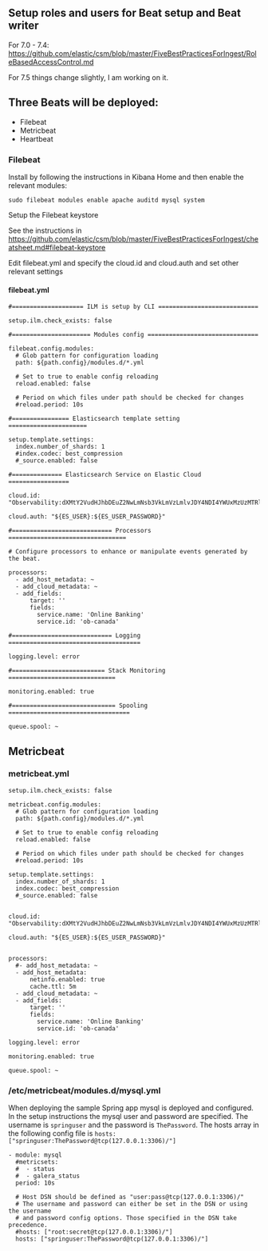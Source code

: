 ## Setup roles and users for Beat setup and Beat writer

For 7.0 - 7.4:
https://github.com/elastic/csm/blob/master/FiveBestPracticesForIngest/RoleBasedAccessControl.md

For 7.5 things change slightly, I am working on it.

## Three Beats will be deployed:

- Filebeat
- Metricbeat
- Heartbeat

### Filebeat

Install by following the instructions in Kibana Home and then enable the relevant modules:

```
sudo filebeat modules enable apache auditd mysql system
```

Setup the Filebeat keystore

See the instructions in https://github.com/elastic/csm/blob/master/FiveBestPracticesForIngest/cheatsheet.md#filebeat-keystore

Edit filebeat.yml and specify the cloud.id and cloud.auth and set other relevant settings

#### filebeat.yml
```
#==================== ILM is setup by CLI ============================

setup.ilm.check_exists: false

#====================== Modules config ===============================

filebeat.config.modules:
  # Glob pattern for configuration loading
  path: ${path.config}/modules.d/*.yml

  # Set to true to enable config reloading
  reload.enabled: false

  # Period on which files under path should be checked for changes
  #reload.period: 10s

#================ Elasticsearch template setting ======================

setup.template.settings:
  index.number_of_shards: 1
  #index.codec: best_compression
  #_source.enabled: false

#============== Elasticsearch Service on Elastic Cloud =================

cloud.id: "Observability:dXMtY2VudHJhbDEuZ2NwLmNsb3VkLmVzLmlvJDY4NDI4YWUxMzUzMTRlNjJiMGRhNTZiOWEzYjRhMTBmJDU3YzU5NzM5Y2NmYjQ2ZTRiNWNjMjY2MjIyNzcwYjZj"

cloud.auth: "${ES_USER}:${ES_USER_PASSWORD}"

#============================ Processors =================================

# Configure processors to enhance or manipulate events generated by the beat.

processors:
  - add_host_metadata: ~
  - add_cloud_metadata: ~
  - add_fields:
      target: ''
      fields:
        service.name: 'Online Banking'
        service.id: 'ob-canada'

#============================ Logging =====================================

logging.level: error

#========================== Stack Monitoring ==============================

monitoring.enabled: true

#============================= Spooling  ==================================

queue.spool: ~
```

## Metricbeat

### metricbeat.yml

```
setup.ilm.check_exists: false

metricbeat.config.modules:
  # Glob pattern for configuration loading
  path: ${path.config}/modules.d/*.yml

  # Set to true to enable config reloading
  reload.enabled: false

  # Period on which files under path should be checked for changes
  #reload.period: 10s

setup.template.settings:
  index.number_of_shards: 1
  index.codec: best_compression
  #_source.enabled: false


cloud.id: "Observability:dXMtY2VudHJhbDEuZ2NwLmNsb3VkLmVzLmlvJDY4NDI4YWUxMzUzMTRlNjJiMGRhNTZiOWEzYjRhMTBmJDU3YzU5NzM5Y2NmYjQ2ZTRiNWNjMjY2MjIyNzcwYjZj"

cloud.auth: "${ES_USER}:${ES_USER_PASSWORD}"


processors:
  #- add_host_metadata: ~
  - add_host_metadata:
      netinfo.enabled: true
      cache.ttl: 5m
  - add_cloud_metadata: ~
  - add_fields:
      target: ''
      fields:
        service.name: 'Online Banking'
        service.id: 'ob-canada'

logging.level: error

monitoring.enabled: true

queue.spool: ~
```

### /etc/metricbeat/modules.d/mysql.yml 

When deploying the sample Spring app mysql is deployed and configured.  In the setup instructions the mysql user and password are specified.  The username is `springuser` and the password is `ThePassword`. The hosts array in the following config file is `hosts: ["springuser:ThePassword@tcp(127.0.0.1:3306)/"]`

```
- module: mysql
  #metricsets:
  #  - status
  #  - galera_status
  period: 10s

  # Host DSN should be defined as "user:pass@tcp(127.0.0.1:3306)/"
  # The username and password can either be set in the DSN or using the username
  # and password config options. Those specified in the DSN take precedence.
  #hosts: ["root:secret@tcp(127.0.0.1:3306)/"]
  hosts: ["springuser:ThePassword@tcp(127.0.0.1:3306)/"]
```
